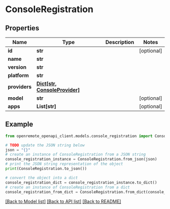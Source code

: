 # ConsoleRegistration


## Properties

Name | Type | Description | Notes
------------ | ------------- | ------------- | -------------
**id** | **str** |  | [optional] 
**name** | **str** |  | 
**version** | **str** |  | 
**platform** | **str** |  | 
**providers** | [**Dict[str, ConsoleProvider]**](ConsoleProvider.md) |  | 
**model** | **str** |  | [optional] 
**apps** | **List[str]** |  | [optional] 

## Example

```python
from openremote_openapi_client.models.console_registration import ConsoleRegistration

# TODO update the JSON string below
json = "{}"
# create an instance of ConsoleRegistration from a JSON string
console_registration_instance = ConsoleRegistration.from_json(json)
# print the JSON string representation of the object
print(ConsoleRegistration.to_json())

# convert the object into a dict
console_registration_dict = console_registration_instance.to_dict()
# create an instance of ConsoleRegistration from a dict
console_registration_from_dict = ConsoleRegistration.from_dict(console_registration_dict)
```
[[Back to Model list]](../README.md#documentation-for-models) [[Back to API list]](../README.md#documentation-for-api-endpoints) [[Back to README]](../README.md)



